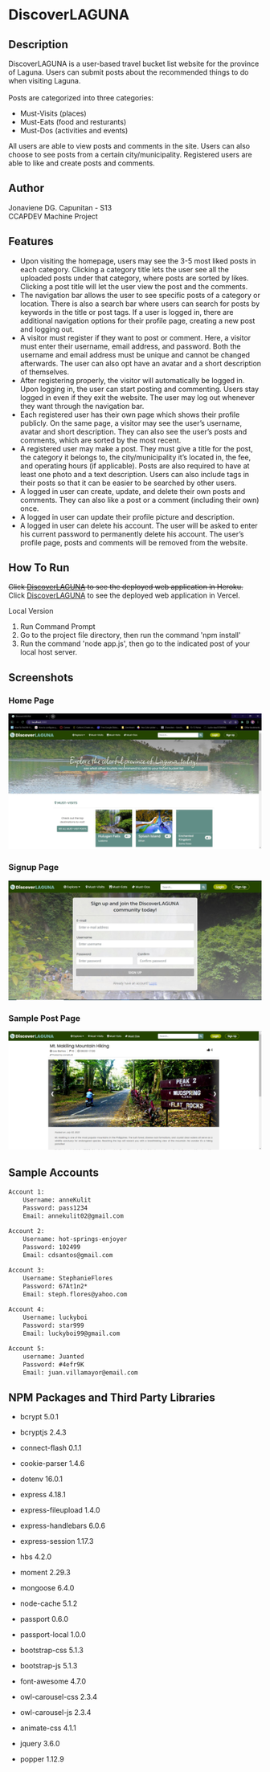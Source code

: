 # DiscoverLAGUNA

## Description
DiscoverLAGUNA is a user-based travel bucket list website for the province of Laguna. Users can submit posts about the recommended things to do when visiting Laguna.<br /> <br />
Posts are categorized into three categories:
+ Must-Visits (places)
+ Must-Eats (food and resturants)
+ Must-Dos (activities and events)

All users are able to view posts and comments in the site. Users can also choose to see posts from a certain city/municipality. Registered users are able to like and create posts and comments.

## Author
Jonaviene DG. Capunitan - S13  <br />
CCAPDEV Machine Project

## Features
+ Upon visiting the homepage, users may see the 3-5 most liked posts in each category. Clicking a category title lets the user see all the uploaded posts under that category, where posts are sorted by likes. Clicking a post title will let the user view the post and the comments.
+ The navigation bar allows the user to see specific posts of a category or location. There is also a search bar where users can search for posts by keywords in the title or post tags. If a user is logged in, there are additional navigation options for their profile page, creating a new post and logging out.
+ A visitor must register if they want to post or comment. Here, a visitor must enter their username, email address, and password. Both the username and email address must be unique and cannot be changed afterwards. The user can also opt have an avatar and a short description of themselves.
+ After registering properly, the visitor will automatically be logged in. Upon logging in, the user can start posting and commenting. Users stay logged in even if they exit the website. The user may log out whenever they want through the navigation bar.
+ Each registered user has their own page which shows their profile publicly. On the same page, a visitor may see the user’s username, avatar and short description. They can also see the user’s posts and comments, which are sorted by the most recent.
+ A registered user may make a post. They must give a title for the post, the category it belongs to, the city/municipality it’s located in, the fee, and operating hours (if applicable). Posts are also required to have at least one photo and a text description.
Users can also include tags in their posts so that it can be easier to be searched by other users.
+ A logged in user can create, update, and delete their own posts and comments. They can also like a post or a comment (including their own) once.
+ A logged in user can update their profile picture and description.
+ A logged in user can delete his account. The user will be asked to enter his current password to permanently delete his account. The user’s profile page, posts and comments will be removed from the website.

## How To Run
~~Click [DiscoverLAGUNA](https://discoverlaguna.herokuapp.com/) to see the deployed web application in Heroku.~~ <br />
Click [DiscoverLAGUNA](https://discover-laguna.vercel.app/) to see the deployed web application in Vercel.

Local Version
1. Run Command Prompt
2. Go to the project file directory, then run the command 'npm install'
3. Run the command 'node app.js', then go to the indicated post of your local host server.

## Screenshots
### Home Page
![Home Page](https://github.com/eneii313/ccapdev-mp-final/blob/main/discoverLAGUNA.JPG?raw=true)

### Signup Page
![Signup Page](https://github.com/eneii313/ccapdev-mp-final/blob/main/dl_signup.JPG?raw=true)

### Sample Post Page
![Sample Post Page](https://github.com/eneii313/ccapdev-mp-final/blob/main/dl_post.jpg?raw=true)

## Sample Accounts
```text
Account 1: 
	Username: anneKulit 
	Password: pass1234 
	Email: annekulit02@gmail.com
```
```text
Account 2:
	Username: hot-springs-enjoyer
	Password: 102499
	Email: cdsantos@gmail.com
```
```text
Account 3:
	Username: StephanieFlores
	Password: 67At1n2*
	Email: steph.flores@yahoo.com
```
```text
Account 4:
	Username: luckyboi
	Password: star999
	Email: luckyboi99@gmail.com
```
```text
Account 5:
	username: Juanted
	Password: #4efr9K
	Email: juan.villamayor@email.com
```

## NPM Packages and Third Party Libraries
+ bcrypt 5.0.1
+ bcryptjs 2.4.3
+ connect-flash 0.1.1
+ cookie-parser 1.4.6
+ dotenv 16.0.1
+ express 4.18.1
+ express-fileupload 1.4.0
+ express-handlebars 6.0.6
+ express-session 1.17.3
+ hbs 4.2.0
+ moment 2.29.3
+ mongoose 6.4.0
+ node-cache 5.1.2
+ passport 0.6.0
+ passport-local 1.0.0

+ bootstrap-css 5.1.3
+ bootstrap-js 5.1.3
+ font-awesome 4.7.0
+ owl-carousel-css 2.3.4
+ owl-carousel-js 2.3.4
+ animate-css 4.1.1
+ jquery 3.6.0
+ popper 1.12.9
